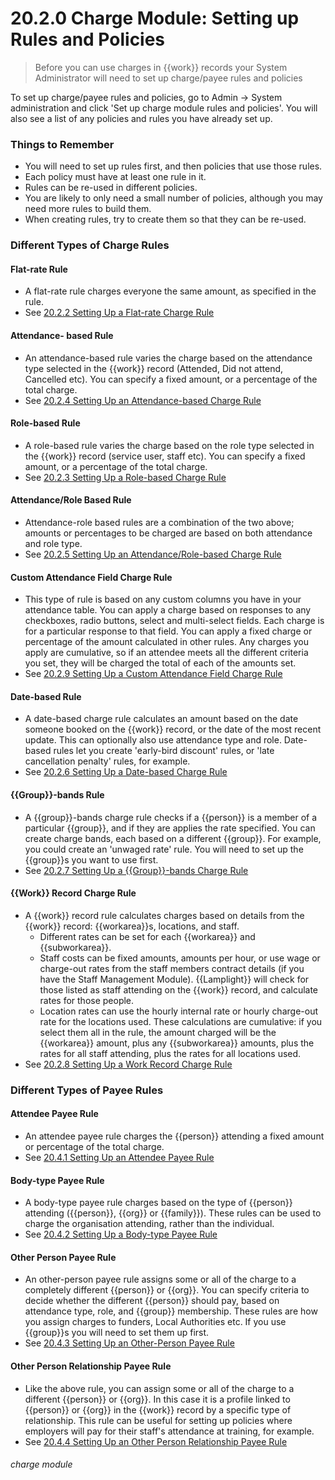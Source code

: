 # 20.2.0 Charge Module: Setting up Rules and Policies

> Before you can use charges in {{work}} records your System Administrator will need to set up charge/payee rules and policies



To set up charge/payee rules and policies, go to Admin -> System administration and click 'Set up charge module rules and policies'. You will also see a list of any policies and rules you have already set up. 

### Things to Remember

- You will need to set up rules first, and then policies that use those rules. 
- Each policy must have at least one rule in it.
- Rules can be re-used in different policies. 
- You are likely to only need a small number of policies, although you may need more rules to build them. 
- When creating rules, try to create them so that they can be re-used. 

### Different Types of Charge Rules 

#### Flat-rate Rule
- A flat-rate rule charges everyone the same amount, as specified in the rule.
- See [20.2.2 Setting Up a Flat-rate Charge Rule](/help/index/p/20.2.2)

#### Attendance- based Rule
- An attendance-based rule varies the charge based on the attendance type selected in the {{work}} record (Attended, Did not attend, Cancelled etc). You can specify a fixed amount, or a percentage of the total charge.
- See [20.2.4 Setting Up an Attendance-based Charge Rule](/help/index/p/20.2.4)

#### Role-based Rule
- A role-based rule varies the charge based on the role type selected in the {{work}} record (service user, staff etc). You can specify a fixed amount, or a percentage of the total charge.
- See [20.2.3 Setting Up a Role-based Charge Rule](/help/index/p/20.2.3)

#### Attendance/Role Based Rule
- Attendance-role based rules are a combination of the two above; amounts or percentages to be charged are based on both attendance and role type. 
- See [20.2.5 Setting Up an Attendance/Role-based Charge Rule](/help/index/p/20.2.5)

#### Custom Attendance Field Charge Rule
- This type of rule is based on any custom columns you have in your attendance table. You can apply a charge based on responses to any checkboxes, radio buttons, select and multi-select fields. Each charge is for a particular response to that field. You can apply a fixed charge or percentage of the amount calculated in other rules. Any charges you apply are cumulative, so if an attendee meets all the different criteria you set, they will be charged the total of each of the amounts set. 
- See [20.2.9 Setting Up a Custom Attendance Field Charge Rule](/help/index/p/20.2.9)

#### Date-based Rule
- A date-based charge rule calculates an amount based on the date someone booked on the {{work}} record, or the date of the most recent update. This can optionally also use attendance type and role. Date-based rules let you create 'early-bird discount' rules, or 'late cancellation penalty' rules, for example.
- See [20.2.6 Setting Up a Date-based Charge Rule](/help/index/p/20.2.6)

#### {{Group}}-bands Rule
- A {{group}}-bands charge rule checks if a {{person}} is a member of a particular {{group}}, and if they are applies the rate specified. You can create charge bands, each based on a different {{group}}. For example, you could create an 'unwaged rate' rule. You will need to set up the {{group}}s you want to use first.
- See [20.2.7 Setting Up a {{Group}}-bands Charge Rule](/help/index/p/20.2.7)

#### {{Work}} Record Charge Rule
- A {{work}} record rule calculates charges based on details from the {{work}} record: {{workarea}}s, locations, and staff. 
   - Different rates can be set for each {{workarea}} and {{subworkarea}}. 
   - Staff costs can be fixed amounts, amounts per hour, or use wage or charge-out rates from the staff members contract details (if you have the Staff Management Module). {{Lamplight}} will check for those listed as staff attending on the {{work}} record, and calculate rates for those people. 
   - Location rates can use the hourly internal rate or hourly charge-out rate for the locations used. 
These calculations are cumulative: if you select them all in the rule, the amount charged will be the {{workarea}} amount, plus any {{subworkarea}} amounts, plus the rates for all staff attending, plus the rates for all locations used. 
- See [20.2.8 Setting Up a Work Record Charge Rule](/help/index/p/20.2.8)

### Different Types of Payee Rules 

#### Attendee Payee Rule
- An attendee payee rule charges the {{person}} attending a fixed amount or percentage of the total charge.
- See [20.4.1 Setting Up an Attendee Payee Rule](/help/index/p/20.4.1)

#### Body-type Payee Rule
- A body-type payee rule charges based on the type of {{person}} attending ({{person}}, {{org}} or {{family}}). These rules can be used to charge the organisation attending, rather than the individual. 
- See [20.4.2 Setting Up a Body-type Payee Rule](/help/index/p/20.4.2)

#### Other Person Payee Rule
- An other-person payee rule assigns some or all of the charge to a completely different {{person}} or {{org}}. You can specify criteria to decide whether the different {{person}} should pay, based on attendance type, role, and {{group}} membership. These rules are how you assign charges to funders, Local Authorities etc. If you use {{group}}s you will need to set them up first. 
- See [20.4.3 Setting Up an Other-Person Payee Rule](/help/index/p/20.4.3)

#### Other Person Relationship Payee Rule
- Like the above rule, you can assign some or all of the charge to a different {{person}} or {{org}}. In this case it is a profile linked to {{person}} or {{org}} in the {{work}} record by a specific type of relationship. This rule can be useful for setting up policies where employers will pay for their staff's attendance at training, for example.
- See [20.4.4 Setting Up an Other Person Relationship Payee Rule](/help/index/p/20.4.4)


###### charge module

